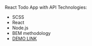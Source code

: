 React Todo App with API
Technologies:
  - SCSS
  - React
  - Node.js
  - BEM methodology
- [DEMO LINK](https://yuriy-komolov.github.io/todo-app/)
